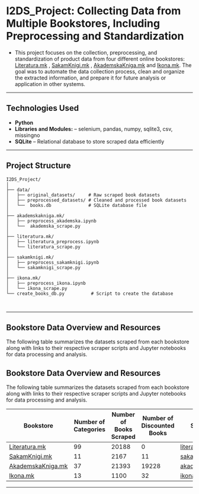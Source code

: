 # I2DS_Project: Collecting Data from Multiple Bookstores, Including Preprocessing and Standardization
- This project focuses on the collection, preprocessing, and standardization of product data from four different online bookstores: [Literatura.mk](https://www.literatura.mk/) , [SakamKnigi.mk](https://sakamknigi.mk/shop/) , [AkademskaKniga.mk](https://akademskakniga.mk/)
and  [Ikona.mk](https://ikona.mk/). The goal was to automate the data collection process, clean and organize the extracted information, and prepare it for future analysis or application in other systems.
---
## Technologies Used
- **Python**
- **Libraries and Modules:** – selenium, pandas, numpy, sqlite3, csv, missingno     
- **SQLite** – Relational database to store scraped data efficiently
---
## Project Structure
```
I2DS_Project/
│
├── data/                           
│   ├── original_datasets/     # Raw scraped book datasets
│   ├── preprocessed_datasets/ # Cleaned and processed book datasets       
│   └──  books.db              # SQLite database file
│ 
├── akademskakniga.mk/                           
│   ├── preprocess_akademska.ipynb       
│   └──  akademska_scrape.py
│    
├── literatura.mk/
│   ├── literatura_preprocess.ipynb  
│   └── literatura_scrape.py
│               
├── sakamknigi.mk/
│   ├── preprocess_sakamknigi.ipynb
│   └── sakamknigi_scrape.py
│ 
├── ikona.mk/
│   ├── preprocess_ikona.ipynb
│   └── ikona_scrape.py
└── create_books_db.py          # Script to create the database

            
```
---
## Bookstore Data Overview and Resources

The following table summarizes the datasets scraped from each bookstore along with links to their respective scraper scripts and Jupyter notebooks for data processing and analysis.
## Bookstore Data Overview and Resources

The following table summarizes the datasets scraped from each bookstore along with links to their respective scraper scripts and Jupyter notebooks for data processing and analysis.

| Bookstore              | Number of Categories | Number of Books Scraped | Number of Discounted Books | Scraper Script                                   | Data Notebook                                    |
|------------------------|----------------------|------------------------|----------------------------|-------------------------------------------------|-------------------------------------------------|
| [Literatura.mk](https://literatura.mk)         | 99                   | 20188                  | 0                          | [literatura_scrape.py](./literatura.mk/literatura_scrape.py)         | [literatura_preprocess.ipynb](./literatura.mk/literatura_preprocess.ipynb)         |
| [SakamKnigi.mk](https://sakamknigi.mk)         | 11                   | 2167                   | 11                         | [sakamknigi_scrape.py](./sakamknigi.mk/sakamknigi_scrape.py)         | [preprocess_sakamknigi.ipynb](./sakamknigi.mk/preprocess_sakamknigi.ipynb)         |
| [AkademskaKniga.mk](https://akademskakniga.mk) | 37                   | 21393                  | 19228                      | [akademska_scrape.py](./akademskakniga.mk/akademska_scrape.py)       | [preprocess_akademska.ipynb](./akademskakniga.mk/preprocess_akademska.ipynb)       |
| [Ikona.mk](https://ikona.mk)                   | 13                   | 1100                   | 32                         | [ikona_scrape.py](./ikona.mk/ikona_scrape.py)                       | [preprocess_ikona.ipynb](./ikona.mk/preprocess_ikona.ipynb)                       |
---
